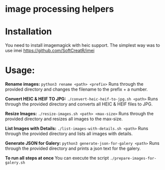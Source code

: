 # image processing helpers

# Installation
You need to install imagemagick with heic support.
The simplest way was to use imei https://github.com/SoftCreatR/imei 

# Usage:
**Rename images:** `python3 rename <path> <prefix>`
Runs through the provided directory and changes the filename to the prefix + a number.

**Convert HEIC & HEIF TO JPG:** `./convert-heic-heif-to-jpg.sh <path>`
Runs through the provided directory and converts all HEIC & HEIF files to JPG.

**Resize Images:** `./resize-images.sh <path> <max-size>`
Runs through the provided directory and resizes all images to the max-size.

**List Images with Details:** `./list-images-with-details.sh <path>`
Runs through the provided directory and lists all images with details.

**Generate JSON for Galery:** `python3 generate-json-for-galery <path>`
Runs through the provided directory and prints a json text for the galery.

**To run all steps at once**
You can execute the script `./prepare-images-for-galery.sh`


